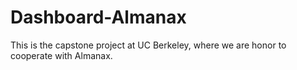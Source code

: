 # Dashboard-Almanax
This is the capstone project at UC Berkeley, where we are honor to cooperate with Almanax.
